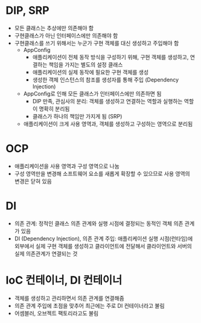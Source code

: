 
# DIP, SRP
- 모든 클래스는 추상에만 의존해야 함
- 구현클래스가 아닌 인터페이스에만 의존해야 함
- 구현클래스를 쓰기 위해서는 누군가 구현 객체를 대신 생성하고 주입해야 함
	- AppConfig
		- 애플리케이션이 전체 동작 방식을 구성하기 위해, 구현 객체를 생성하고, 연결하는 책임을 가지는 별도의 설정 클래스
		- 애플리케이션의 실제 동작에 필요한 구현 객체를 생성
		- 생성한 객체 인스턴스의 참조를 생성자를 통해 주입 (Dependency Injection)
	- AppConfig로 인해 모든 클래스가 인터페이스에만 의존하면 됨
		- DIP 만족, 관심사의 분리: 객체를 생성하고 연결하는 역할과 실행하는 역할이 명확히 분리됨
		- 클래스가 하나의 책임만 가지게 됨 (SRP)
	- 애플리케이션이 크게 사용 영역과, 객체를 생성하고 구성하는 영역으로 분리됨

# OCP
- 애플리케이션을 사용 영역과 구성 영역으로 나눔
- 구성 영역만을 변경해 소프트웨어 요소를 새롭게 확장할 수 있으므로 사용 영역의 변경은 닫혀 있음

# DI
- 의존 관계: 정적인 클래스 의존 관계와 실행 시점에 결정되는 동적인 객체 의존 관계가 있음
- DI (Dependency Injection), 의존 관계 주입: 애플리케이션 실행 시점(런타임)에 외부에서 실제 구현 객체를 생성하고 클라이언트에 전달해서 클라이언트와 서버의 실제 의존관계가 연결되는 것

# IoC 컨테이너, DI 컨테이너
- 객체를 생성하고 관리하면서 의존 관계를 연결해줌
- 의존 관계 주입에 초점을 맞추어 최근에는 주로 DI 컨테이너라고 불림
- 어셈블러, 오브젝트 팩토리라고도 불림


